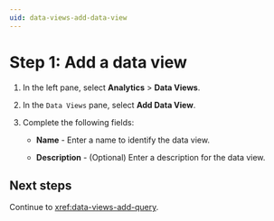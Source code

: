 ```yaml
---
uid: data-views-add-data-view
---
```


# Step 1: Add a data view

1. In the left pane, select **Analytics** > **Data Views**.

1. In the `Data Views` pane, select **Add Data View**.

1. Complete the following fields:

   - **Name** - Enter a name to identify the data view.

   - **Description** - (Optional) Enter a description for the data view.

## Next steps

Continue to <xref:data-views-add-query>.